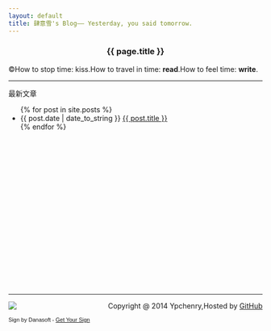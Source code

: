 ```yaml
---
layout: default
title: 肆意雪's Blog—— Yesterday, you said tomorrow.
---
```

<center><h3>{{ page.title }}</h3></center>  


&copy;How to stop time: kiss.How to travel in time: **read**.How to feel time: **write**.  

      
* * * 

<p>最新文章</p>
<div style="height:360px;width:800px;clear:both;">
<ul>
{% for post in site.posts %}
<li>{{ post.date | date_to_string }} <a href="{{ site.baseurl }}{{ post.url }}">{{ post.title }}</a></li>
{% endfor %}
</ul> 
</div>   

* * *  

<div>
<div style="float:left"><a href="http://www.danasoft.com"><img src="http://www.danasoft.com/vipersig.jpg" border="0"></a><p><div style="font-family:Arial,sans-serif;font-size:11px;">Sign by Danasoft - <a href="http://www.danasoft.com">Get Your Sign</a></p></div></div>
<div style="float:right">Copyright&nbsp;@&nbsp;2014&nbsp;Ypchenry,Hosted by <a href="https://github.com/">GitHub</div>
</div>

